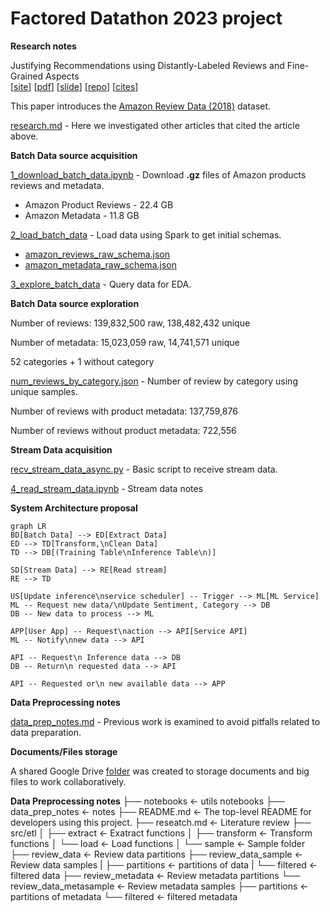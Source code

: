 # Factored Datathon 2023 project

**Research notes**

Justifying Recommendations using Distantly-Labeled Reviews and Fine-Grained Aspects  
[[site](https://aclanthology.org/D19-1018/)] [[pdf](https://aclanthology.org/D19-1018.pdf)] [[slide](https://nijianmo.github.io/slides/emnlp-19a.pdf)] [[repo](https://github.com/nijianmo/recsys_justification)] [[cites](https://scholar.google.com/scholar?oi=bibs&hl=en&cites=15486505894554216965)]

This paper introduces the [Amazon Review Data (2018)](https://nijianmo.github.io/amazon/index.html) dataset.

[research.md](research.md) - Here we investigated other articles that cited the article above. 

**Batch Data source acquisition**

[1_download_batch_data.ipynb](notebooks/1_download_batch_data.ipynb) - Download **.gz** files of Amazon products reviews and metadata.
* Amazon Product Reviews - 22.4 GB
* Amazon Metadata - 11.8 GB

[2_load_batch_data](notebooks/2_load_batch_data.ipynb) - Load data using Spark to get initial schemas.
* [amazon_reviews_raw_schema.json](data_files/amazon_reviews_raw_schema.json)
* [amazon_metadata_raw_schema.json](data_files/amazon_metadata_raw_schema.json)

[3_explore_batch_data](notebooks/3_explore_batch_data.ipynb) - Query data for EDA.

**Batch Data source exploration**

Number of reviews: 139,832,500 raw, 138,482,432 unique

Number of metadata: 15,023,059 raw, 14,741,571 unique

52 categories + 1 without category

[num_reviews_by_category.json](data_files/num_reviews_by_category.json) - 
Number of review by category using unique samples.

Number of reviews with product metadata: 137,759,876

Number of reviews without product metadata: 722,556

**Stream Data acquisition**

[recv_stream_data_async.py](scripts/recv_stream_data_async.py) - Basic script to receive stream data.

[4_read_stream_data.ipynb](notebooks/4_read_stream_data.ipynb) - Stream data notes

**System Architecture proposal**

```mermaid
graph LR
BD[Batch Data] --> ED[Extract Data] 
ED --> TD[Transform,\nClean Data] 
TD --> DB[(Training Table\nInference Table\n)]

SD[Stream Data] --> RE[Read stream] 
RE --> TD

US[Update inference\nservice scheduler] -- Trigger --> ML[ML Service] 
ML -- Request new data/\nUpdate Sentiment, Category --> DB
DB -- New data to process --> ML

APP[User App] -- Request\naction --> API[Service API]
ML -- Notify\nnew data --> API

API -- Request\n Inference data --> DB
DB -- Return\n requested data --> API

API -- Requested or\n new available data --> APP
```

**Data Preprocessing notes**

[data_prep_notes.md](data_prep_notes.md) - Previous work is examined to avoid pitfalls related to data preparation.

**Documents/Files storage**

A shared Google Drive [folder](https://drive.google.com/drive/folders/1RFptM5LDdVLjcFN5d3IdXtjWexsLs_oD) was created to storage documents and big files to work collaboratively.

**Data Preprocessing notes**
├── notebooks                   <- utils notebooks
├── data_prep_notes             <- notes
├── README.md                   <- The top-level README for developers using this project.
├── reseatch.md                 <- Literature review
├── src/etl
│   ├── extract                 <- Exatract functions
│   ├── transform               <- Transform functions
│   └── load                    <- Load functions
│
└── sample                      <- Sample folder
    ├── review_data             <- Review data partitions
    ├── review_data_sample      <- Review data samples
    |   ├── partitions          <- partitions of data
    |   └── filtered            <- filtered data
    ├── review_metadata         <- Review metadata partitions
    └── review_data_metasample  <- Review metadata samples
        ├── partitions          <- partitions of metadata
        └── filtered            <- filtered metadata

 